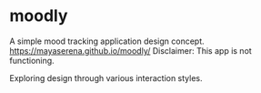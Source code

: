 # moodly
A simple mood tracking application design concept. 
<br>
https://mayaserena.github.io/moodly/
Disclaimer: This app is not functioning. 

Exploring design through various interaction styles.
